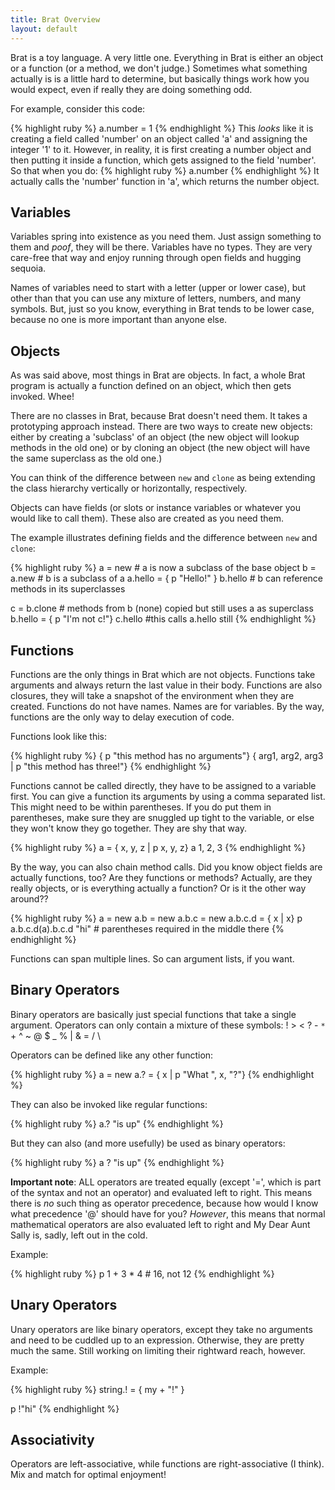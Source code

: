 ```yaml
---
title: Brat Overview
layout: default
---
```


Brat is a toy language. A very little one. Everything in Brat is either an object or a function (or a method, we don't judge.) Sometimes what something actually is is a little hard to determine, but basically things work how you would expect, even if really they are doing something odd.

For example, consider this code:

{% highlight ruby %}
a.number = 1
{% endhighlight %}
This _looks_ like it is creating a field called 'number' on an object called 'a' and assigning the integer '1' to it. However, in reality, it is first creating a number object and then putting it inside a function, which gets assigned to the field 'number'. So that when you do:
{% highlight ruby %}
a.number
{% endhighlight %}
It actually calls the 'number' function in 'a', which returns the number object.

##  Variables 

Variables spring into existence as you need them. Just assign something to them and *poof*, they will be there. Variables have no types. They are very care-free that way and enjoy running through open fields and hugging sequoia.

Names of variables need to start with a letter (upper or lower case), but other than that you can use any mixture of letters, numbers, and many symbols. But, just so you know, everything in Brat tends to be lower case, because no one is more important than anyone else.

##  Objects 

As was said above, most things in Brat are objects. In fact, a whole Brat program is actually a function defined on an object, which then gets invoked. Whee!

There are no classes in Brat, because Brat doesn't need them. It takes a prototyping approach instead. There are two ways to create new objects: either by creating a 'subclass' of an object (the new object will lookup methods in the old one) or by cloning an object (the new object will have the same superclass as the old one.)

You can think of the difference between `new` and `clone` as being extending the class hierarchy vertically or horizontally, respectively.

Objects can have fields (or slots or instance variables or whatever you would like to call them). These also are created as you need them.

The example illustrates defining fields and the difference between `new` and `clone`:

{% highlight ruby %}
a = new   # a is now a subclass of the base object
b = a.new   # b is a subclass of a
a.hello = { p "Hello!" }
b.hello  # b can reference methods in its superclasses

c = b.clone  # methods from b (none) copied but still uses a as superclass
b.hello = { p "I'm not c!"}
c.hello   #this calls a.hello still
{% endhighlight %}

##  Functions 

Functions are the only things in Brat which are not objects. Functions take arguments and always return the last value in their body. Functions are also closures, they will take a snapshot of the environment when they are created. Functions do not have names. Names are for variables. By the way, functions are the only way to delay execution of code.

Functions look like this:

{% highlight ruby %}
{ p "this method has no arguments"}
{ arg1, arg2, arg3 | p "this method has three!"}
{% endhighlight %}

Functions cannot be called directly, they have to be assigned to a variable first. You can give a function its arguments by using a comma separated list. This might need to be within parentheses. If you do put them in parentheses, make sure they are snuggled up tight to the variable, or else they won't know they go together. They are shy that way.

{% highlight ruby %}
a = { x, y, z | p x, y, z}
a 1, 2, 3
{% endhighlight %}

By the way, you can also chain method calls. Did you know object fields are actually functions, too? Are they functions or methods? Actually, are they really objects, or is everything actually a function? Or is it the other way around??

{% highlight ruby %}
a = new
a.b = new
a.b.c = new
a.b.c.d = { x | x}
p a.b.c.d(a).b.c.d "hi" # parentheses required in the middle there
{% endhighlight %}

Functions can span multiple lines. So can argument lists, if you want.

##  Binary Operators 

Binary operators are basically just special functions that take a single argument. Operators can only contain a mixture of these symbols: ! > < ? - `*` + ^ ~ @ $ _ % | & = / \

Operators can be defined like any other function:

{% highlight ruby %}
a = new
a.? = { x | p "What ", x, "?"}
{% endhighlight %}

They can also be invoked like regular functions:

{% highlight ruby %}
a.? "is up"
{% endhighlight %}

But they can also (and more usefully) be used as binary operators:

{% highlight ruby %}
a ? "is up"
{% endhighlight %}

**Important note**: ALL operators are treated equally (except '=', which is part of the syntax and not an operator) and evaluated left to right. This means there is *no* such thing as operator precedence, because how would I know what precedence '@' should have for you? _However_, this means that normal mathematical operators are also evaluated left to right and My Dear Aunt Sally is, sadly, left out in the cold.

Example:

{% highlight ruby %}
p 1 + 3 * 4  # 16, not 12
{% endhighlight %}

##  Unary Operators 

Unary operators are like binary operators, except they take no arguments and need to be cuddled up to an expression. Otherwise, they are pretty much the same. Still working on limiting their rightward reach, however.

Example:

{% highlight ruby %}
string.! = { my + "!" }

p !"hi"
{% endhighlight %}

##  Associativity 

Operators are left-associative, while functions are right-associative (I think). Mix and match for optimal enjoyment!
